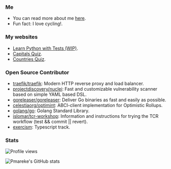 ### Me

- You can read more about me [here](https://www.pmareke.com/about).
- Fun fact: I love cycling!.

### My websites

- [Learn Python with Tests (WIP)](https://learn-python-with-tests.pmareke.com/).
- [Capitals Quiz](https://capitals.pmareke.com/).
- [Countries Quiz](https://countries.pmareke.com/).

### Open Source Contributor

<!--START_SECTION:activity-->
- [traefik/traefik](https://github.com/traefik/traefik): Modern HTTP reverse proxy and load balancer.
- [projectdiscovery/nuclei](https://github.com/projectdiscovery/nuclei): Fast and customizable vulnerability scanner based on simple YAML based DSL.
- [goreleaser/goreleaser](https://github.com/goreleaser/goreleaser): Deliver Go binaries as fast and easily as possible.
- [celestiaorg/optimint](https://github.com/celestiaorg/optimint): ABCI-client implementation for Optimistic Rollups.
- [golang/go](https://github.com/golang/go): Golang Standard Library.
- [islomar/tcr-workshop](https://github.com/islomar/tcr-workshop): Information and instructions for trying the TCR workflow (test && commit || revert).
- [exercism](https://github.com/exercism/typescript/pull/827): Typescript track.
<!--END_SECTION:activity-->

### Stats
![Profile views](https://komarev.com/ghpvc/?username=pmareke&color=green)

![Pmareke's GitHub stats](https://github-readme-stats.vercel.app/api?username=pmareke&show_icons=true)
